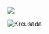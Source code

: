 <p align="left">
<a href="https://github.com/anuraghazra/github-readme-stats"><img align="center" src="https://github-readme-stats.vercel.app/api/top-langs/?username=Kreusada&show_icons=true&layout=compact&theme=dark&count_private=true" /></a>
<p align="left"><img src="https://komarev.com/ghpvc/?username=Kreusada&label=Profile%20views&color=0e75b6&style=flat" alt="Kreusada" /></p>
